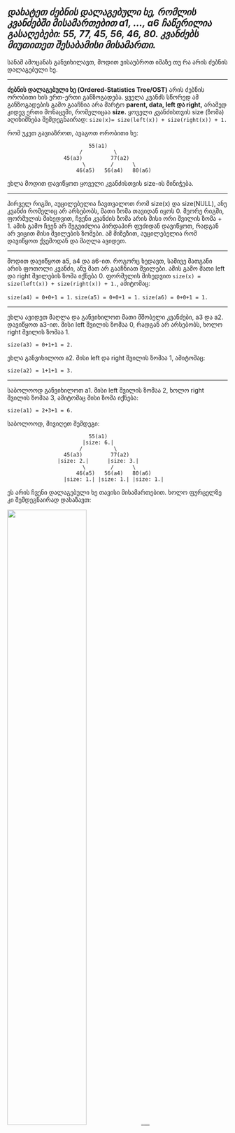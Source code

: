 _**დახატეთ ძებნის დალაგებული ხე, რომლის კვანძებში მისამართებით a1, ..., a6 ჩაწერილია გასაღებები: 55, 77, 45, 56, 46, 80. კვანძებს მიუთითეთ შესაბამისი მისამართი.**_
--------------------------------
სანამ ამოცანას განვიხილავთ, მოდით ვისაუბროთ იმაზე თუ რა არის ძებნის დალაგებული ხე.
___
**ძებნის დალაგებული ხე (Ordered-Statistics Tree/OST)** არის ძებნის ორობითი ხის ერთ-ერთი განზოგადება. ყველა კვანძს სწორედ ამ განზოგადების გამო გააჩნია არა მარტო **parent, data, left და right,** არამედ კიდევ ერთი მონაცემი, რომელიცაა **size.** ყოველი კვანძისთვის size (ზომა) აღინიშნება შემდეგნაირად:
```size(x)= size(left(x)) + size(right(x)) + 1.```

რომ უკეთ გავიაზროთ, ავაგოთ ორობითი ხე:

```
                          55(a1)
                       /          \
                  45(a3)         77(a2)
                        \        /      \
                      46(a5)   56(a4)   80(a6)
```

ეხლა მოდით დავიწყოთ ყოველი კვანძისთვის size-ის მინიჭება. 
___
პირველ რიგში, აუცილებელია ჩავთვალოთ რომ size(x) და size(NULL), ანუ კვანძი რომელიც არ არსებობს, მათი ზომა თავიდან იყოს 0.
მეორე რიგში, ფორმულის მიხედვით, ჩვენი კვანძის ზომა არის მისი ორი შვილის ზომა + 1. ამის გამო ჩვენ არ შეგვიძლია პირდაპირ ფუძიდან დავიწყოთ, რადგან არ ვიცით მისი შვილების ზომები. ამ მიზეზით, აუცილებელია რომ დავიწყოთ ქვემოდან და მაღლა ავიდეთ.
___
მოდით დავიწყოთ a5, a4 და a6-ით. როგორც ხედავთ, სამივე მათგანი არის ფოთოლი კვანძი, ანუ მათ არ გააჩნიათ შვილები.
ამის გამო მათი left და right შვილების ზომა იქნება 0. ფორმულის მიხედვით ```size(x) = size(left(x)) + size(right(x)) + 1.```, ამიტომაც:

```size(a4) = 0+0+1 = 1.```
```size(a5) = 0+0+1 = 1.```
```size(a6) = 0+0+1 = 1.```
___
ეხლა ავიდეთ მაღლა და განვიხილოთ მათი მშობელი კვანძები, a3 და a2.
დავიწყოთ a3-ით. მისი left შვილის ზომაა 0, რადგან არ არსებობს, ხოლო right შვილის ზომაა 1.

```size(a3) = 0+1+1 = 2.```

ეხლა განვიხილოთ a2. მისი left და right შვილის ზომაა 1, ამიტომაც:

```size(a2) = 1+1+1 = 3.```
___
საბოლოოდ განვიხილოთ a1. მისი left შვილის ზომაა 2, ხოლო right შვილის ზომაა 3, ამიტომაც მისი ზომა იქნება:

```size(a1) = 2+3+1 = 6.```

საბოლოოდ, მივიღეთ შემდეგი:

```
                          55(a1)
                        |size: 6.|
                       /          \
                  45(a3)         77(a2)
                |size: 2.|      |size: 3.|
                        \        /      \
                      46(a5)   56(a4)   80(a6)
                  |size: 1.| |size: 1.| |size: 1.|
```

ეს არის ჩვენი დალაგებული ხე თავისი მისამართებით. ხოლო ფურცელზე კი შემდეგნაირად დახაზავთ:

<img src="https://github.com/Nikoloz-code/SANGU-Algorithm/assets/173100474/7051544f-f48b-4ce9-9d0e-8d194e856418" width="60%" height="60%">
___
